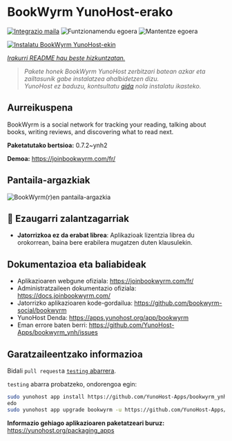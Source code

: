 <!--
Ohart ongi: README hau automatikoki sortu da <https://github.com/YunoHost/apps/tree/master/tools/readme_generator>ri esker
EZ editatu eskuz.
-->

# BookWyrm YunoHost-erako

[![Integrazio maila](https://dash.yunohost.org/integration/bookwyrm.svg)](https://ci-apps.yunohost.org/ci/apps/bookwyrm/) ![Funtzionamendu egoera](https://ci-apps.yunohost.org/ci/badges/bookwyrm.status.svg) ![Mantentze egoera](https://ci-apps.yunohost.org/ci/badges/bookwyrm.maintain.svg)

[![Instalatu BookWyrm YunoHost-ekin](https://install-app.yunohost.org/install-with-yunohost.svg)](https://install-app.yunohost.org/?app=bookwyrm)

*[Irakurri README hau beste hizkuntzatan.](./ALL_README.md)*

> *Pakete honek BookWyrm YunoHost zerbitzari batean azkar eta zailtasunik gabe instalatzea ahalbidetzen dizu.*  
> *YunoHost ez baduzu, kontsultatu [gida](https://yunohost.org/install) nola instalatu ikasteko.*

## Aurreikuspena

BookWyrm is a social network for tracking your reading, talking about books, writing reviews, and discovering what to read next.


**Paketatutako bertsioa:** 0.7.2~ynh2

**Demoa:** <https://joinbookwyrm.com/fr/>

## Pantaila-argazkiak

![BookWyrm(r)en pantaila-argazkia](./doc/screenshots/screenshot-bookwyrm.jpg)

## :red_circle: Ezaugarri zalantzagarriak

- **Jatorrizkoa ez da erabat librea**: Aplikazioak lizentzia librea du orokorrean, baina bere erabilera mugatzen duten klausulekin.

## Dokumentazioa eta baliabideak

- Aplikazioaren webgune ofiziala: <https://joinbookwyrm.com/fr/>
- Administratzaileen dokumentazio ofiziala: <https://docs.joinbookwyrm.com/>
- Jatorrizko aplikazioaren kode-gordailua: <https://github.com/bookwyrm-social/bookwyrm>
- YunoHost Denda: <https://apps.yunohost.org/app/bookwyrm>
- Eman errore baten berri: <https://github.com/YunoHost-Apps/bookwyrm_ynh/issues>

## Garatzaileentzako informazioa

Bidali `pull request`a [`testing` abarrera](https://github.com/YunoHost-Apps/bookwyrm_ynh/tree/testing).

`testing` abarra probatzeko, ondorengoa egin:

```bash
sudo yunohost app install https://github.com/YunoHost-Apps/bookwyrm_ynh/tree/testing --debug
edo
sudo yunohost app upgrade bookwyrm -u https://github.com/YunoHost-Apps/bookwyrm_ynh/tree/testing --debug
```

**Informazio gehiago aplikazioaren paketatzeari buruz:** <https://yunohost.org/packaging_apps>
